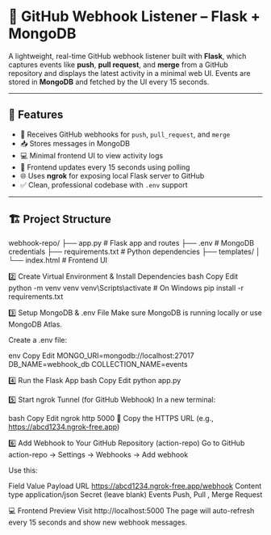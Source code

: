 # 🔔 GitHub Webhook Listener – Flask + MongoDB 

A lightweight, real-time GitHub webhook listener built with **Flask**, which captures events like **push**, **pull request**, and **merge** from a GitHub repository and displays the latest activity in a minimal web UI. Events are stored in **MongoDB** and fetched by the UI every 15 seconds.

---

## 📌 Features

- 🔁 Receives GitHub webhooks for `push`, `pull_request`, and `merge`
- 📥 Stores messages in MongoDB
- 💻 Minimal frontend UI to view activity logs
- 🔄 Frontend updates every 15 seconds using polling
- 🌐 Uses **ngrok** for exposing local Flask server to GitHub
- ✅ Clean, professional codebase with `.env` support

---

## 🏗️ Project Structure

webhook-repo/
├── app.py # Flask app and routes
├── .env # MongoDB credentials
├── requirements.txt # Python dependencies
├── templates/
│ └── index.html # Frontend UI


2️⃣ Create Virtual Environment & Install Dependencies
bash
Copy
Edit
python -m venv venv
venv\Scripts\activate       # On Windows
pip install -r requirements.txt


3️⃣ Setup MongoDB & .env File
Make sure MongoDB is running locally or use MongoDB Atlas.

Create a .env file:

env
Copy
Edit
MONGO_URI=mongodb://localhost:27017
DB_NAME=webhook_db
COLLECTION_NAME=events


4️⃣ Run the Flask App
bash
Copy
Edit
python app.py


5️⃣ Start ngrok Tunnel (for GitHub Webhook)
In a new terminal:

bash
Copy
Edit
ngrok http 5000
🔗 Copy the HTTPS URL (e.g., https://abcd1234.ngrok-free.app)




6️⃣ Add Webhook to Your GitHub Repository (action-repo)
Go to GitHub action-repo → Settings → Webhooks → Add webhook

Use this:

Field	Value
Payload URL	https://abcd1234.ngrok-free.app/webhook
Content type	application/json
Secret	(leave blank)
Events	Push, Pull , Merge Request



💻 Frontend Preview
Visit http://localhost:5000
The page will auto-refresh every 15 seconds and show new webhook messages.



